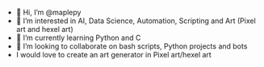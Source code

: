 - 👋 Hi, I’m @maplepy
- 👀 I’m interested in AI, Data Science, Automation, Scripting and Art (Pixel art and hexel art)
- 🌱 I’m currently learning Python and C
- 💞️ I’m looking to collaborate on bash scripts, Python projects and bots
- I would love to create an art generator in Pixel art/hexel art


<!---
- 📫 How to reach me ...
maplepy/maplepy is a ✨ special ✨ repository because its `README.md` (this file) appears on your GitHub profile.
You can click the Preview link to take a look at your changes.
--->

